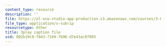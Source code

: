 ```yaml
---
content_type: resource
description: ''
file: https://ol-ocw-studio-app-production.s3.amazonaws.com/courses/3-60-symmetry-structure-and-tensor-properties-of-materials-fall-2005/802b19c9f84371697b96d7e43ac97903_QyJkYF-L1Kg.srt
file_type: application/x-subrip
resourcetype: Other
title: 3play caption file
uid: 802b19c9-f843-7169-7b96-d7e43ac97903
---
```

